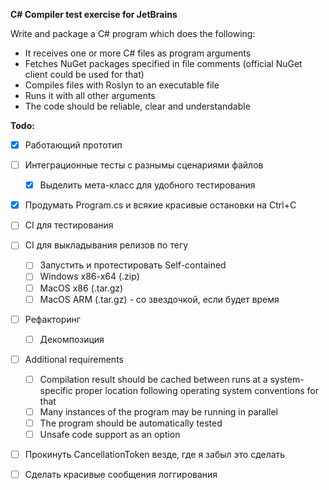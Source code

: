 **C# Compiler test exercise for JetBrains**

Write and package a C# program which does the following:

- It receives one or more C# files as program arguments
- Fetches NuGet packages specified in file comments (official NuGet client could be used for that)
- Compiles files with Roslyn to an executable file
- Runs it with all other arguments 
- The code should be reliable, clear and understandable

**Todo:**

- [x] Работающий прототип
- [ ] Интеграционные тесты с разнымы сценариями файлов
  - [x] Выделить мета-класс для удобного тестирования
- [x] Продумать Program.cs и всякие красивые остановки на Ctrl+C
- [ ] CI для тестирования
- [ ] CI для выкладывания релизов по тегу
  - [ ] Запустить и протестировать Self-contained
  - [ ] Windows x86-x64 (.zip)
  - [ ] MacOS x86 (.tar.gz)
  - [ ] MacOS ARM (.tar.gz) - со звездочкой, если будет время
- [ ] Рефакторинг
  - [ ] Декомпозиция
- [ ] Additional requirements

  - [ ] Compilation result should be cached between runs at a system-specific proper location following
    operating system conventions for that
  - [ ] Many instances of the program may be running in parallel
  - [ ] The program should be automatically tested
  - [ ] Unsafe code support as an option
- [ ] Прокинуть CancellationToken везде, где я забыл это сделать
- [ ] Сделать красивые сообщения логгирования
